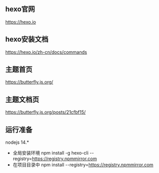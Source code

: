 ## hexo官网
https://hexo.io
## hexo安装文档
https://hexo.io/zh-cn/docs/commands

## 主题首页
https://butterfly.js.org/
## 主题文档页
https://butterfly.js.org/posts/21cfbf15/

## 运行准备
nodejs 14.*
- 全局安装环境
npm install -g hexo-cli --registry=https://registry.npmmirror.com
- 在项目目录中
npm install --registry=https://registry.npmmirror.com